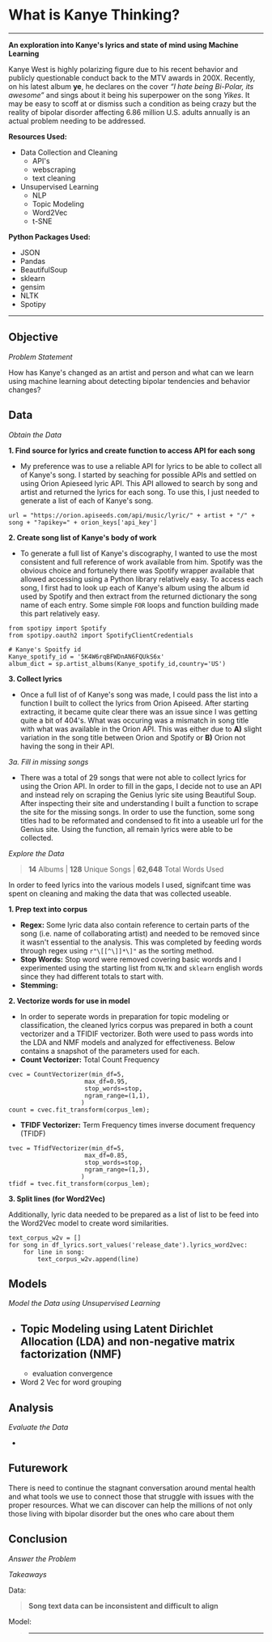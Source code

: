 # What is Kanye Thinking?

---

__An exploration into Kanye's lyrics and state of mind using Machine Learning__


Kanye West is highly polarizing figure due to his recent behavior and publicly questionable conduct back to the MTV awards in 200X. Recently, on his latest album __ye__, he declares on the cover _“I hate being Bi-Polar, its awesome”_ and sings about it being his superpower on the song _Yikes_. It may be easy to scoff at or dismiss such a condition as being crazy but the reality of bipolar disorder affecting 6.86 million U.S. adults annually is an actual problem needing to be addressed. 


__Resources Used:__
- Data Collection and Cleaning
  - API's
  - webscraping
  - text cleaning
- Unsupervised Learning
  - NLP
  - Topic Modeling
  - Word2Vec
  - t-SNE

__Python Packages Used:__
- JSON
- Pandas
- BeautifulSoup
- sklearn
- gensim
- NLTK
- Spotipy

---

## Objective

_Problem Statement_

How has Kanye's changed as an artist and person and what can we learn using machine learning about detecting bipolar tendencies and behavior changes?

## Data

_Obtain the Data_

__1. Find source for lyrics and create function to access API for each song__
  - My preference was to use a reliable API for lyrics to be able to collect all of Kanye's song. I started by seaching for possible APIs and settled on using Orion Apieseed lyric API. This API allowed to search by song and artist and returned the lyrics for each song. To use this, I just needed to generate a list of each of Kanye's song.
  
`url = "https://orion.apiseeds.com/api/music/lyric/" + artist + "/" + song + "?apikey=" + orion_keys['api_key']`

__2. Create song list of Kanye's body of work__
  - To generate a full list of Kanye's discography, I wanted to use the most consistent and full reference of work available from him. Spotify was the obvious choice and fortunely there was Spotify wrapper available that allowed accessing using a Python library relatively easy. To access each song, I first had to look up each of Kanye's album using the album id used by Spotify and then extract from the returned dictionary the song name of each entry. Some simple `FOR` loops and function building made this part relatively easy.

```
from spotipy import Spotify
from spotipy.oauth2 import SpotifyClientCredentials

# Kanye's Spoitfy id
Kanye_spotify_id = '5K4W6rqBFWDnAN6FQUkS6x'
album_dict = sp.artist_albums(Kanye_spotify_id,country='US')
```
__3. Collect lyrics__
  - Once a full list of of Kanye's song was made, I could pass the list into a function I built to collect the lyrics from Orion Apiseed. After starting extracting, it became quite clear there was an issue since I was getting quite a bit of 404's. What was occuring was a mismatch in song title with what was available in the Orion API. This was either due to __A)__ slight variation in the song title between Orion and Spotify or __B)__ Orion not having the song in their API.

  _3a. Fill in missing songs_
  
  -  There was a total of 29 songs that were not able to collect lyrics for using the Orion API. In order to fill in the gaps, I decide not to use an API and instead rely on scraping the Genius lyric site using Beautiful Soup. After inspecting their site and understanding I built a function to scrape the site for the missing songs. In order to use the function, some song titles had to be reformated and condensed to fit into a useable url for the Genius site. Using the function, all remain lyrics were able to be collected. 
  
_Explore the Data_

> __14__ Albums | __128__ Unique Songs | __62,648__ Total Words Used

In order to feed lyrics into the various models I used, signifcant time was spent on cleaning and making the data that was collected useable.
  
__1. Prep text into corpus__
  - __Regex:__ Some lyric data also contain reference to certain parts of the song (i.e. name of collaborating artist) and needed to be removed since it wasn't essential to the analysis. This was completed by feeding words through regex using `r"\[[^\]]*\]"` as the sorting method. 
  - __Stop Words:__ Stop word were removed covering basic words and I experimented using the starting list from `NLTK` and `sklearn` english words since they had different totals to start with. 
  - __Stemming:__
  
__2. Vectorize words for use in model__
  - In order to seperate words in preparation for topic modeling or classification, the cleaned lyrics corpus was prepared in both a count vectorizer and a TFIDIF vectorizer. Both were used to pass words into the LDA and NMF models and analyzed for effectiveness. Below contains a snapshot of the parameters used for each. 
  - __Count Vectorizer:__ Total Count Frequency
  ```
  cvec = CountVectorizer(min_df=5,
                       max_df=0.95,
                       stop_words=stop,
                       ngram_range=(1,1),
                      )
count = cvec.fit_transform(corpus_lem);
```
  - __TFIDF Vectorizer:__ Term Frequency times inverse document frequency (TFIDF)
  ```
  tvec = TfidfVectorizer(min_df=5,
                       max_df=0.85,
                       stop_words=stop,
                       ngram_range=(1,3),
                      )
tfidf = tvec.fit_transform(corpus_lem);
```
  
__3. Split lines (for Word2Vec)__

Additionally, lyric data needed to be prepared as a list of list to be feed into the Word2Vec model to create word similarities.

```
text_corpus_w2v = []
for song in df_lyrics.sort_values('release_date').lyrics_word2vec:
    for line in song:
        text_corpus_w2v.append(line)
```

## Models

_Model the Data using Unsupervised Learning_

- Topic Modeling using Latent Dirichlet Allocation (LDA) and non-negative matrix factorization (NMF)
  - 
  - evaluation convergence
- Word 2 Vec for word grouping
## Analysis

_Evaluate the Data_

- 

## Futurework

There is need to continue the stagnant conversation around mental health and what tools we use to connect those that struggle with issues with the proper resources. What we can discover can help the millions of not only those living with bipolar disorder but the ones who care about them


## Conclusion

_Answer the Problem_


_Takeaways_

Data:
> __Song text data can be inconsistent and difficult to align__

Model:
> ____
